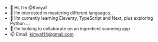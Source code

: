 - 👋 Hi, I’m @Kimyaf
- 👀 I’m interested in mastering different languages...
- 🌱 I’m currently learning Eleventy, TypeScript and Next, plus exploring Python ...
- 💞️ I’m looking to collaborate on an ingredient scanning app 
- 📫 Email: <a> kimyaf14@gmail.com </a>

<!---
Kimyaf/Kimyaf is a ✨ special ✨ repository because its `README.md` (this file) appears on your GitHub profile.
You can click the Preview link to take a look at your changes.
--->

